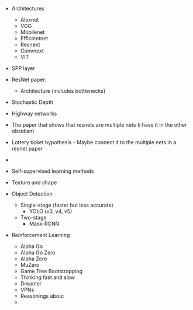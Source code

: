 * Architectures
	* Alexnet
	* VGG
	* Mobilenet
	* Efficientnet
	* Resnext
	* Convnext
	* VIT
* SPP layer
* ResNet paper:
	* Architecture (includes bottlenecks)
* Stochastic Depth
* Highway networks
* The paper that shows that resnets are multiple nets (i have it in the other obsidian)
* Lottery ticket hypothesis - Maybe connect it to the multiple nets in a resnet paper
* 


* Self-supervised learning methods

* Texture and shape

* Object Detection
	* Single-stage (faster but less accurate)
		* YOLO (v3, v4, v5) 
	* Two-stage
		* Mask-RCNN
		  
* Reinforcement Learning
	* Alpha Go
	* Alpha Go Zero
	* Alpha Zero
	* MuZero
	* Game Tree Bootstrapping
	* Thinking fast and slow
	* Dreamer
	* VPNs
	* Reasonings about 
	* 


